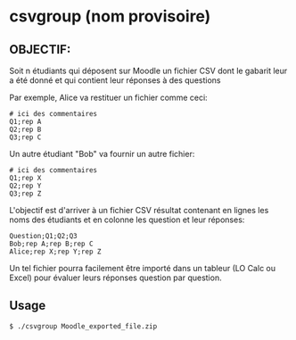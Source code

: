 # csvgroup (nom provisoire)

## OBJECTIF:

Soit n étudiants qui déposent sur Moodle un fichier CSV dont le gabarit leur a été donné et qui contient leur réponses
à des questions

Par exemple, Alice va restituer un fichier comme ceci:
```
# ici des commentaires
Q1;rep A
Q2;rep B
Q3;rep C
```
Un autre étudiant "Bob" va fournir un autre fichier:
```
# ici des commentaires
Q1;rep X
Q2;rep Y
Q3;rep Z
```

L'objectif est d'arriver à un fichier CSV résultat contenant en lignes les noms des étudiants et en colonne les question et leur réponses:

```
Question;Q1;Q2;Q3
Bob;rep A;rep B;rep C
Alice;rep X;rep Y;rep Z
```

Un tel fichier pourra facilement être importé dans un tableur (LO Calc ou Excel) pour évaluer leurs réponses question par question.

## Usage
```
$ ./csvgroup Moodle_exported_file.zip
```

